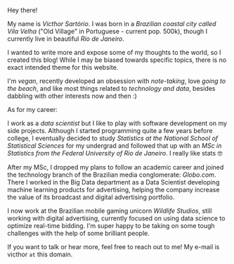 Hey there!

My name is *Victhor Sartório*. I was born in a *Brazilian coastal city called Vila Velha* ("Old Village" in Portuguese - current pop. 500k), though I currently live in beautiful *Rio de Janeiro*.

I wanted to write more and expose some of my thoughts to the world, so I created this blog! While I may be biased towards specific topics, there is no exact intended theme for this website.

I'm *vegan*, recently developed an obsession with *note-taking*, love *going to the beach*, and like most things related to *technology and data*, besides dabbling with other interests now and then :)

As for my career:

I work as a *data scientist* but I like to play with software development on my side projects. Although I started programming quite a few years before college, I eventually decided to study *Statistics at the National School of Statistical Sciences* for my undergrad and followed that up with an *MSc in Statistics from the Federal University of Rio de Janeiro*. I really like stats 🤓

After my MSc, I dropped my plans to follow an academic career and joined the technology branch of the Brazilian media conglomerate: *Globo.com*. There I worked in the Big Data department as a Data Scientist developing machine learning products for advertising, helping the company increase the value of its broadcast and digital advertising portfolio.

I now work at the Brazilian mobile gaming unicorn *Wildlife Studios*, still working with digital advertising, currently focused on using data science to optimize real-time bidding. I'm super happy to be taking on some tough challenges with the help of some brilliant people.

If you want to talk or hear more, feel free to reach out to me! My e-mail is victhor `at` this domain.
